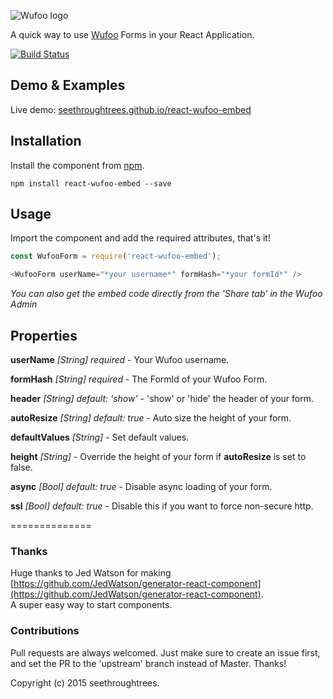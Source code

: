 ![Wufoo logo](https://www.wufoo.com/assets/images/logos/wufoo/round-sm.png)

A quick way to use [Wufoo](https://www.wufoo.com/) Forms in your React Application.

[![Build Status](https://travis-ci.org/seethroughtrees/react-wufoo-embed.svg?branch=master)](https://travis-ci.org/seethroughtrees/react-wufoo-embed)

## Demo & Examples

Live demo: [seethroughtrees.github.io/react-wufoo-embed](http://seethroughtrees.github.io/react-wufoo-embed/)

## Installation

Install the component from [npm](#).

```
npm install react-wufoo-embed --save
```

## Usage

Import the component and add the required attributes, that's it!  

``` javascript
const WufooForm = require('react-wufoo-embed');

<WufooForm userName="*your username*" formHash="*your formId*" />
```

*You can also get the embed code directly from the 'Share tab' in the Wufoo Admin*

## Properties

**userName** *[String] required* - Your Wufoo username.

**formHash** *[String] required* - The FormId of your Wufoo Form.

**header** *[String] default: 'show'* - 'show' or 'hide' the header of your form.

**autoResize** *[String] default: true* - Auto size the height of your form.

**defaultValues** *[String]* - Set default values.

**height** *[String]* - Override the height of your form if **autoResize** is set to false.

**async** *[Bool] default: true* - Disable async loading of your form.

**ssl** *[Bool] default: true* - Disable this if you want to force non-secure http.

==============

### Thanks

Huge thanks to Jed Watson for making [https://github.com/JedWatson/generator-react-component](https://github.com/JedWatson/generator-react-component).  
A super easy way to start components.

### Contributions

Pull requests are always welcomed.  Just make sure to create an issue first, and set the PR to the 'upstream' branch instead of Master.  Thanks!

Copyright (c) 2015 seethroughtrees.
